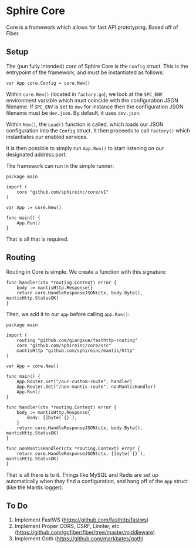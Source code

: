 # Sphire Core
Core is a framework which allows for fast API prototyping. Based off of Fiber.

## Setup

The (pun fully intended) *core* of Sphire Core is the `Config` struct. This is the entrypoint
of the framework, and must be instantiated as follows:

    var App core.Config = core.New()

Within `core.New()` (located in `factory.go`), we look at the `SPC_ENV` environment variable
which must coincide with the configuration JSON filename. If `SPC_ENV` is set to `dev` for instance
then the configuration JSON filename must be `dev.json`. By default, it uses `dev.json`. 

Within `New()`, the `Load()` function is called, which loads our JSON configuration into
the `Config` struct. It then proceeds to call `Factory()` which instantiates our enabled services.

It is then possible to simply run `App.Run()` to start listening on our designated address:port.

The framework can run in the simple runner:

    package main
    
    import (
        core "github.com/sphireinc/core/v1"
    )

    var App := core.New()

    func main() {
        App.Run()
    }

That is all that is required.

## Routing

Routing in Core is simple. We create a function with this signature:

    func handler(ctx *routing.Context) error {
        body := mantisHttp.Response{}
        return core.HandleResponseJSON(ctx, body.Byte(), mantisHttp.StatusOK)
    }

Then, we add it to our `app` before calling `app.Run()`:

    package main
    
    import (
        routing "github.com/qiangxue/fasthttp-routing"
        core "github.com/sphireinc/core/src"
        mantisHttp "github.com/sphireinc/mantis/http"
    )
    
    var App = core.New()
    
    func main() {
        App.Router.Get("/our-custom-route", handler)
        App.Router.Get("/non-mantis-route", nonMantisHandler)
        App.Run()
    }
    
    func handler(ctx *routing.Context) error {
        body := mantisHttp.Response{
            Body: []byte(`{}`),
        }
        return core.HandleResponseJSON(ctx, body.Byte(), mantisHttp.StatusOK)
    }

    func nonMantisHandler(ctx *routing.Context) error {
        return core.HandleResponseJSON(ctx, []byte(`{}`), mantisHttp.StatusOK)
    }

That is all there is to it. Things like MySQL and Redis are set up automatically
when they find a configuration, and hang off of the `App` struct (like the Mantis logger).


## To Do

1. Implement FastWS (https://github.com/fasthttp/fastws)
2. Implement Proper CORS, CSRF, Limiter, etc (https://github.com/gofiber/fiber/tree/master/middleware)
3. Implement Goth (https://github.com/markbates/goth)